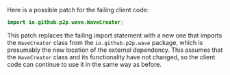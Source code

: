 Here is a possible patch for the failing client code:
```java
import io.github.p2p.wave.WaveCreator;
```
This patch replaces the failing import statement with a new one that imports the `WaveCreator` class from the `io.github.p2p.wave` package, which is presumably the new location of the external dependency. This assumes that the `WaveCreator` class and its functionality have not changed, so the client code can continue to use it in the same way as before.